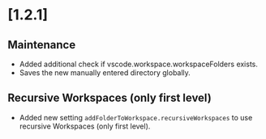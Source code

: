 # [1.2.1]

## Maintenance

- Added additional check if vscode.workspace.workspaceFolders exists.
- Saves the new manually entered directory globally.

## Recursive Workspaces (only first level)

- Added new setting `addFolderToWorkspace.recursiveWorkspaces` to use recursive Workspaces (only first level).
